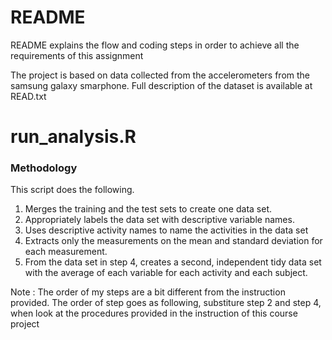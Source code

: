# README
README explains the flow and coding steps in order to achieve all the 
requirements of this assignment

 The project is based on data collected from the accelerometers from the samsung galaxy smarphone. Full description of the dataset is available at
 READ.txt

# run_analysis.R
### Methodology
This script does the following.
1. Merges the training and the test sets to create one data set.
2. Appropriately labels the data set with descriptive variable names.
3. Uses descriptive activity names to name the activities in the data set
4. Extracts only the measurements on the mean and standard deviation for each measurement.
5. From the data set in step 4, creates a second, independent tidy data set with  the average of each variable for each activity and each subject.

Note : The order of my steps are a bit different from the instruction provided. The order of step goes as following, substiture step 2 and step 4, when look at the procedures provided in the instruction of this course project




